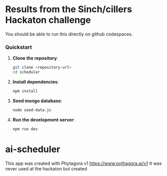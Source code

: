 # Results from the Sinch/cillers Hackaton challenge

You should be able to run this directly on github codespaces.


### Quickstart

1. **Clone the repository**:
    ```sh
    git clone <repository-url>
    cd scheduler
    ```

2. **Install dependencies**:
    ```sh
    npm install
    ```

3. **Seed mongo database**:
    ```sh
    node seed-data.js
    ```       

4. **Run the development server**:
    ```sh
    npm run dev
    ```


# ai-scheduler
This app was created with Phytagora v1
https://www.pythagora.ai/v1
It was never used at the hackaton but created
